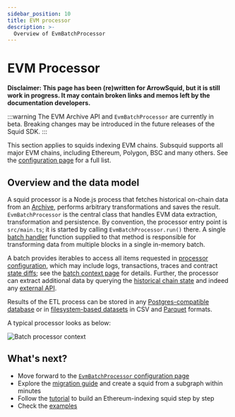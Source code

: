 ```yaml
---
sidebar_position: 10
title: EVM processor
description: >-
  Overview of EvmBatchProcessor
---
```


# EVM Processor

**Disclaimer: This page has been (re)written for ArrowSquid, but it is still work in progress. It may contain broken links and memos left by the documentation developers.**

:::warning
The EVM Archive API and `EvmBatchProcessor` are currently in beta. Breaking changes may be introduced in the future releases of the Squid SDK.
:::

This section applies to squids indexing EVM chains. Subsquid supports all major EVM chains, including Ethereum, Polygon, BSC and many others. See the [configuration page](/evm-indexing/configuration) for a full list.

## Overview and the data model

A squid processor is a Node.js process that fetches historical on-chain data from an [Archive](/archives), performs arbitrary transformations and saves the result. `EvmBatchProcessor` is the central class that handles EVM data extraction, transformation and persistence. By convention, the processor entry point is `src/main.ts`; it is started by calling `EvmBatchProcessor.run()` there. A single [batch handler](/basics/batch-processing) function supplied to that method is responsible for transforming data from multiple blocks in a single in-memory batch.

[//]: # (???? Update with the final processor capabilities)

A batch provides iterables to access all items requested in [processor configuration](/evm-indexing/configuration), which may include logs, transactions, traces and contract [state diffs](/dead); see the [batch context page](../context-interfaces/) for details. Further, the processor can extract additional data by querying the [historical chain state](../query-state) and indeed any [external API](https://github.com/subsquid/squid-external-api-example).

Results of the ETL process can be stored in any [Postgres-compatible database](/basics/store/typeorm-store/) or in [filesystem-based datasets](/basics/store/file-store/) in CSV and [Parquet](https://parquet.apache.org) formats.

A typical processor looks as below:

[//]: # (???? The illustration needs updating)

![Batch processor context](</img/batch-context.png>)

## What's next?

- Move forward to the [`EvmBatchProcessor` configuration page](/evm-indexing/configuration)
- Explore the [migration guide](/migrate/migrate-subgraph/) and create a squid from a subgraph within minutes
- Follow the [tutorial](/tutorials/create-an-ethereum-processing-squid/) to build an Ethereum-indexing squid step by step
- Check the [examples](/examples)
